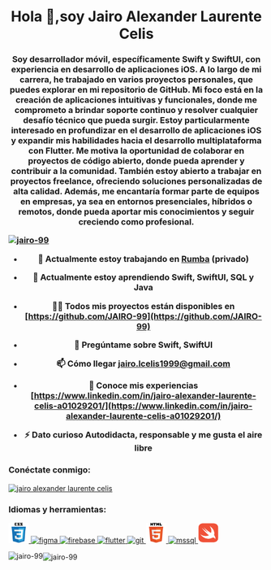 <h1 align="center">Hola 👋,soy Jairo Alexander Laurente Celis</h1>
<h3 align="center">Soy desarrollador móvil, específicamente Swift y SwiftUI, con experiencia en desarrollo de aplicaciones iOS. A lo largo de mi carrera, he trabajado en varios proyectos personales, que puedes explorar en mi repositorio de GitHub. Mi foco está en la creación de aplicaciones intuitivas y funcionales, donde me comprometo a brindar soporte continuo y resolver cualquier desafío técnico que pueda surgir. Estoy particularmente interesado en profundizar en el desarrollo de aplicaciones iOS y expandir mis habilidades hacia el desarrollo multiplataforma con Flutter. Me motiva la oportunidad de colaborar en proyectos de código abierto, donde pueda aprender y contribuir a la comunidad. También estoy abierto a trabajar en proyectos freelance, ofreciendo soluciones personalizadas de alta calidad. Además, me encantaría formar parte de equipos en empresas, ya sea en entornos presenciales, híbridos o remotos, donde pueda aportar mis conocimientos y seguir creciendo como profesional.</p>

<p align="left"> <a href="https://github.com/ryo-ma/github-profile-trophy"><img src="https://github-profile-trophy.vercel.app/?username=jairo-99" alt="jairo-99" /></a> </p>

- 🔭 Actualmente estoy trabajando en [Rumba](Privado) (privado)

- 🌱 Actualmente estoy aprendiendo **Swift, SwiftUI, SQL y Java**

- 👨‍💻 Todos mis proyectos están disponibles en [https://github.com/JAIRO-99](https://github.com/JAIRO-99)

- 💬 Pregúntame sobre **Swift, SwiftUI**

- 📫 Cómo llegar **jairo.lcelis1999@gmail.com**

- 📄 Conoce mis experiencias [https://www.linkedin.com/in/jairo-alexander-laurente-celis-a01029201/](https://www.linkedin.com/in/jairo-alexander-laurente-celis-a01029201/)

- ⚡ Dato curioso **Autodidacta, responsable y me gusta el aire libre**

<h3 align="left">Conéctate conmigo:</h3>
<p align="left">
<a href="https://linkedin.com/in/jairo alexander laurente celis" target="blank"><img align="center" src="https://raw.githubusercontent.com/rahuldkjain/github-profile-readme-generator/master/src/images/icons/Social/linked-in-alt.svg" alt="jairo alexander laurente celis" height="30" width="40" /></a>
</p>

<h3 align="left">Idiomas y herramientas:</h3>
<p align="left"> <a href="https://www.w3schools.com/css/" target="_blank" rel="noreferrer"> <img src="https://raw.githubusercontent.com/devicons/devicon/master/icons/css3/css3-original-wordmark.svg" alt="css3" width="40" height="40"/> </a> <a href="https://www.figma.com/" target="_blank" rel="noreferrer"> <img src="https://www.vectorlogo.zone/logos/figma/figma-icon.svg" alt="figma" width="40" height="40"/> </a> <a href="https://firebase.google.com/" target="_blank" rel="noreferrer"> <img src="https://www.vectorlogo.zone/logos/firebase/firebase-icon.svg" alt="firebase" ancho="40" alto="40"/> </a> <a href="https://flutter.dev" destino="_blank" rel="noreferrer"> <img src="https://www.vectorlogo.zone/logos/flutterio/flutterio-icon.svg" alt="flutter" ancho="40" alto="40"/> </a> <a href="https://git-scm.com/" destino="_blank" rel="noreferrer"> <img src="https://www.vectorlogo.zone/logos/git-scm/git-scm-icon.svg" alt="git" ancho="40" alto="40"/> </a> <a href="https://www.w3.org/html/" destino="_blank" rel="noreferrer"> <img src="https://raw.githubusercontent.com/devicons/devicon/master/icons/html5/html5-original-wordmark.svg" alt="html5" width="40" height="40"/> </a> <a href="https://www.microsoft.com/en-us/sql-server" target="_blank" rel="noreferrer"> <img src="https://www.svgrepo.com/show/303229/microsoft-sql-server-logo.svg" alt="mssql" width="40" height="40"/> </a> <a href="https://developer.apple.com/swift/" target="_blank" rel="noreferrer"> <img src="https://raw.githubusercontent.com/devicons/devicon/master/icons/swift/swift-original.svg" alt="swift" width="40" height="40"/> </a> </p>

<p><img align="left" src="https://github-readme-stats.vercel.app/api/top-langs?username=jairo-99&show_icons=true&locale=es&layout=compact" alt="jairo-99" /></p>

<p> <img align="center" src="https://github-readme-stats.vercel.app/api?username=jairo-99&show_icons=true&locale=es" alt="jairo-99" /></p>
